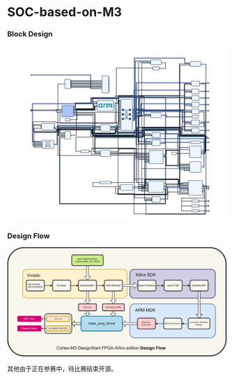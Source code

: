 # SOC-based-on-M3



### Block Design

![block_design](./picture/block_design.jpg)

### Design Flow

![design_flow](./picture/design_flow.jpg)

其他由于正在参赛中，待比赛结束开源。